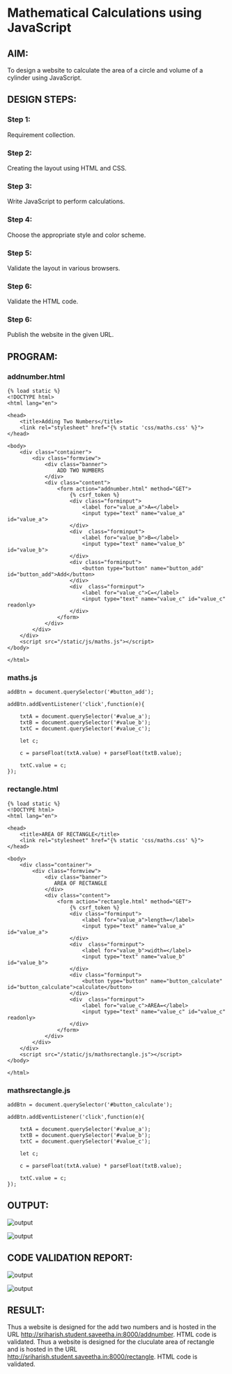 # Mathematical Calculations using JavaScript
## AIM:
To design a website to calculate the area of a circle and volume of a cylinder using JavaScript.

## DESIGN STEPS:
### Step 1: 
Requirement collection.
### Step 2:
Creating the layout using HTML and CSS.
### Step 3:
Write JavaScript to perform calculations.
### Step 4:
Choose the appropriate style and color scheme.
### Step 5:
Validate the layout in various browsers.
### Step 6:
Validate the HTML code.
### Step 6:
Publish the website in the given URL.


## PROGRAM:

### addnumber.html
```
{% load static %}
<!DOCTYPE html>
<html lang="en">

<head>
    <title>Adding Two Numbers</title>
    <link rel="stylesheet" href="{% static 'css/maths.css' %}">
</head>

<body>
    <div class="container">
        <div class="formview">
            <div class="banner">
                ADD TWO NUMBERS
            </div>
            <div class="content">
                <form action="addnumber.html" method="GET">
                    {% csrf_token %}
                    <div class="forminput">
                        <label for="value_a">A=</label>
                        <input type="text" name="value_a" id="value_a">
                    </div>
                    <div  class="forminput">
                        <label for="value_b">B=</label>
                        <input type="text" name="value_b" id="value_b">
                    </div>                    
                    <div class="forminput">
                        <button type="button" name="button_add" id="button_add">Add</button>
                    </div>
                    <div  class="forminput">
                        <label for="value_c">C=</label>
                        <input type="text" name="value_c" id="value_c" readonly>
                    </div>                    
                </form>
            </div>
        </div>
    </div>
    <script src="/static/js/maths.js"></script>
</body>

</html>
```
### maths.js
```
addBtn = document.querySelector('#button_add');

addBtn.addEventListener('click',function(e){

    txtA = document.querySelector('#value_a');
    txtB = document.querySelector('#value_b');
    txtC = document.querySelector('#value_c');

    let c;

    c = parseFloat(txtA.value) + parseFloat(txtB.value);

    txtC.value = c;
});
```

### rectangle.html

```
{% load static %}
<!DOCTYPE html>
<html lang="en">

<head>
    <title>AREA OF RECTANGLE</title>
    <link rel="stylesheet" href="{% static 'css/maths.css' %}">
</head>

<body>
    <div class="container">
        <div class="formview">
            <div class="banner">
               AREA OF RECTANGLE 
            </div>
            <div class="content">
                <form action="rectangle.html" method="GET">
                    {% csrf_token %}
                    <div class="forminput">
                        <label for="value_a">length=</label>
                        <input type="text" name="value_a" id="value_a">
                    </div>
                    <div  class="forminput">
                        <label for="value_b">width=</label>
                        <input type="text" name="value_b" id="value_b">
                    </div>                    
                    <div class="forminput">
                        <button type="button" name="button_calculate" id="button_calculate">calculate</button>
                    </div>
                    <div  class="forminput">
                        <label for="value_c">AREA=</label>
                        <input type="text" name="value_c" id="value_c" readonly>
                    </div>                    
                </form>
            </div>
        </div>
    </div>
    <script src="/static/js/mathsrectangle.js"></script>
</body>

</html>

```

### mathsrectangle.js

```
addBtn = document.querySelector('#button_calculate');

addBtn.addEventListener('click',function(e){

    txtA = document.querySelector('#value_a');
    txtB = document.querySelector('#value_b');
    txtC = document.querySelector('#value_c');

    let c;

    c = parseFloat(txtA.value) * parseFloat(txtB.value);

    txtC.value = c;
});
```

## OUTPUT:

![output](./static/img/o1.png)

![output](./static/img/o2.png)


## CODE VALIDATION REPORT:

![output](./static/img/v1.png)

![output](./static/img/v2.png)

## RESULT:
Thus a website is designed for the add two numbers and is hosted in the URL http://sriharish.student.saveetha.in:8000/addnumber. HTML code is validated.
Thus a website is designed for the cluculate area of rectangle and is hosted in the URL http://sriharish.student.saveetha.in:8000/rectangle. HTML code is validated.